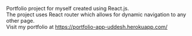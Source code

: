 Portfolio project for myself created using React.js.<br/>
The project uses React router which allows for dynamic navigation to any other page.<br/>
Visit my portfolio at https://portfolio-app-uddesh.herokuapp.com/
